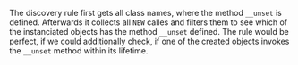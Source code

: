 The discovery rule first gets all class names, where the method `__unset` is defined.
Afterwards it collects all `NEW` calles and filters them to see which of the instanciated objects has the method `__unset` defined.
The rule would be perfect, if we could additionally check, if one of the created objects invokes the `__unset` method within its lifetime.